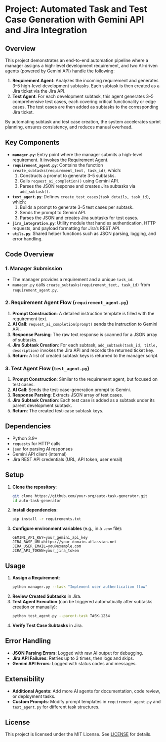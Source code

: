 # Project: Automated Task and Test Case Generation with Gemini API and Jira Integration

## Overview
This project demonstrates an end-to-end automation pipeline where a manager assigns a high-level development requirement, and two AI-driven agents (powered by Gemini API) handle the following:

1. **Requirement Agent**: Analyzes the incoming requirement and generates 3–5 high-level development subtasks. Each subtask is then created as a Jira ticket via the Jira API.
2. **Test Agent**: For each development subtask, this agent generates 3–5 comprehensive test cases, each covering critical functionality or edge cases. The test cases are then added as subtasks to the corresponding Jira ticket.

By automating subtask and test case creation, the system accelerates sprint planning, ensures consistency, and reduces manual overhead.  

## Key Components

- **`manager.py`**: Entry point where the manager submits a high-level requirement. It invokes the Requirement Agent.
- **`requirement_agent.py`**: Contains the function `create_subtasks(requirement_text, task_id)`, which:
  1. Constructs a prompt to generate 3–5 subtasks.
  2. Calls `request_ai_completion()` using Gemini API.
  3. Parses the JSON response and creates Jira subtasks via `add_subtask()`.
- **`test_agent.py`**: Defines `create_test_cases(task_details, task_id)`, which:
  1. Builds a prompt to generate 3–5 test cases per subtask.
  2. Sends the prompt to Gemini API.
  3. Parses the JSON and creates Jira subtasks for test cases.
- **`jira_integration.py`**: Utility module that handles authentication, HTTP requests, and payload formatting for Jira’s REST API.
- **`utils.py`**: Shared helper functions such as JSON parsing, logging, and error handling.

## Code Overview

### 1. Manager Submission
- The manager provides a requirement and a unique `task_id`.
- `manager.py` calls `create_subtasks(requirement_text, task_id)` from `requirement_agent.py`.

### 2. Requirement Agent Flow (`requirement_agent.py`)
1. **Prompt Construction**: A detailed instruction template is filled with the requirement text.
2. **AI Call**: `request_ai_completion(prompt)` sends the instruction to Gemini API.
3. **Response Parsing**: The raw text response is scanned for a JSON array of subtasks.
4. **Jira Subtask Creation**: For each subtask, `add_subtask(task_id, title, description)` invokes the Jira API and records the returned ticket key.
5. **Return**: A list of created subtask keys is returned to the manager script.

### 3. Test Agent Flow (`test_agent.py`)
1. **Prompt Construction**: Similar to the requirement agent, but focused on test cases.
2. **AI Call**: Sends the test-case-generation prompt to Gemini.
3. **Response Parsing**: Extracts JSON array of test cases.
4. **Jira Subtask Creation**: Each test case is added as a subtask under its parent development subtask.
5. **Return**: The created test-case subtask keys.

## Dependencies
- Python 3.9+
- `requests` for HTTP calls
- `json` for parsing AI responses
- Gemini API client (internal)
- Jira REST API credentials (URL, API token, user email)

## Setup
1. **Clone the repository**:
   ```bash
   git clone https://github.com/your-org/auto-task-generator.git
   cd auto-task-generator
   ```
2. **Install dependencies**:
   ```bash
   pip install -r requirements.txt
   ```
3. **Configure environment variables** (e.g., in a `.env` file):
   ```dotenv
   GEMINI_API_KEY=your_gemini_api_key
   JIRA_BASE_URL=https://your-domain.atlassian.net
   JIRA_USER_EMAIL=you@example.com
   JIRA_API_TOKEN=your_jira_token
   ```

## Usage
1. **Assign a Requirement**:
   ```bash
   python manager.py --task "Implement user authentication flow"
   ```
2. **Review Created Subtasks** in Jira.
3. **Test Agent Execution** (can be triggered automatically after subtasks creation or manually):
   ```bash
   python test_agent.py --parent-task TASK-1234
   ```
4. **Verify Test Case Subtasks** in Jira.

## Error Handling
- **JSON Parsing Errors**: Logged with raw AI output for debugging.
- **Jira API Failures**: Retries up to 3 times, then logs and skips.
- **Gemini API Errors**: Logged with status codes and messages.

## Extensibility
- **Additional Agents**: Add more AI agents for documentation, code review, or deployment tasks.
- **Custom Prompts**: Modify prompt templates in `requirement_agent.py` and `test_agent.py` for different task structures.

## License
This project is licensed under the MIT License. See [LICENSE](LICENSE) for details.


